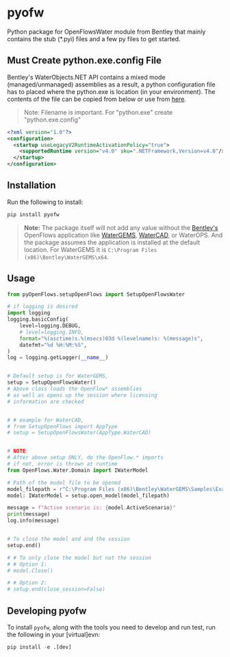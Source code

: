 # pyofw

Python package for OpenFlowsWater module from Bentley that mainly contains the stub (*.pyi) files and a few py files to get started.

## Must Create python.exe.config File

Bentley's WaterObjects.NET API contains a mixed mode (managed/unmanaged)
assemblies as a result, a python configuration file has to placed where the python.exe is location (in your environment). The contents of the file can be copied from below or use from [here](/misc/python.exe.config).

>Note: Filename is important. For "python.exe" create "python.exe.config"

```xml
<?xml version="1.0"?>
<configuration>
  <startup useLegacyV2RuntimeActivationPolicy="true">
    <supportedRuntime version="v4.0" sku=".NETFramework,Version=v4.0"/>
  </startup>
</configuration>
````

## Installation

Run the following to install:

```python
pip install pyofw
```

> **Note:** The package itself will not add any value without the [Bentley's](https://www.bentley.com/en) OpenFlows application like [WaterGEMS](https://www.bentley.com/en/products/product-line/hydraulics-and-hydrology-software/watergems), [WaterCAD](https://www.bentley.com/en/products/product-line/hydraulics-and-hydrology-software/watercad), or WaterOPS. And the package assumes the application is installed at the default location. For WaterGEMS it is `C:\Program Files (x86)\Bentley\WaterGEMS\x64`.

## Usage

```python
from pyOpenFlows.setupOpenFlows import SetupOpenFlowsWater

# if logging is desired
import logging
logging.basicConfig(
    level=logging.DEBUG,
    # level=logging.INFO,
    format="%(asctime)s.%(msecs)03d %(levelname)s: %(message)s",
    datefmt="%d %H:%M:%S",
)
log = logging.getLogger(__name__)


# Default setup is for WaterGEMS,
setup = SetupOpenFlowsWater()
# Above class loads the OpenFlow* assemblies
# as well as opens up the session where licensing
# information are checked


# # example for WaterCAD,
# from SetupOpenFlows import AppType
# setup = SetupOpenFlowsWater(AppType.WaterCAD)


# NOTE:
# After above setup ONLY, do the OpenFlow.* imports
# if not, error is thrown at runtime
from OpenFlows.Water.Domain import IWaterModel

# Path of the model file to be opened
model_filepath = r"C:\Program Files (x86)\Bentley\WaterGEMS\Samples\Example5.wtg"
model: IWaterModel = setup.open_model(model_filepath)

message = f"Active scenario is: {model.ActiveScenario}"
print(message)
log.info(message)


# To close the model and and the session
setup.end()

# # To only close the model but not the session
# # Option 1:
# model.Close()

# # Option 2:
# setup.end(close_session=False)
```

## Developing pyofw

To install `pyofw`, along with the tools you need to develop and run test, run the following in your [virtual]evn:

```python
pip install -e .[dev]
```

